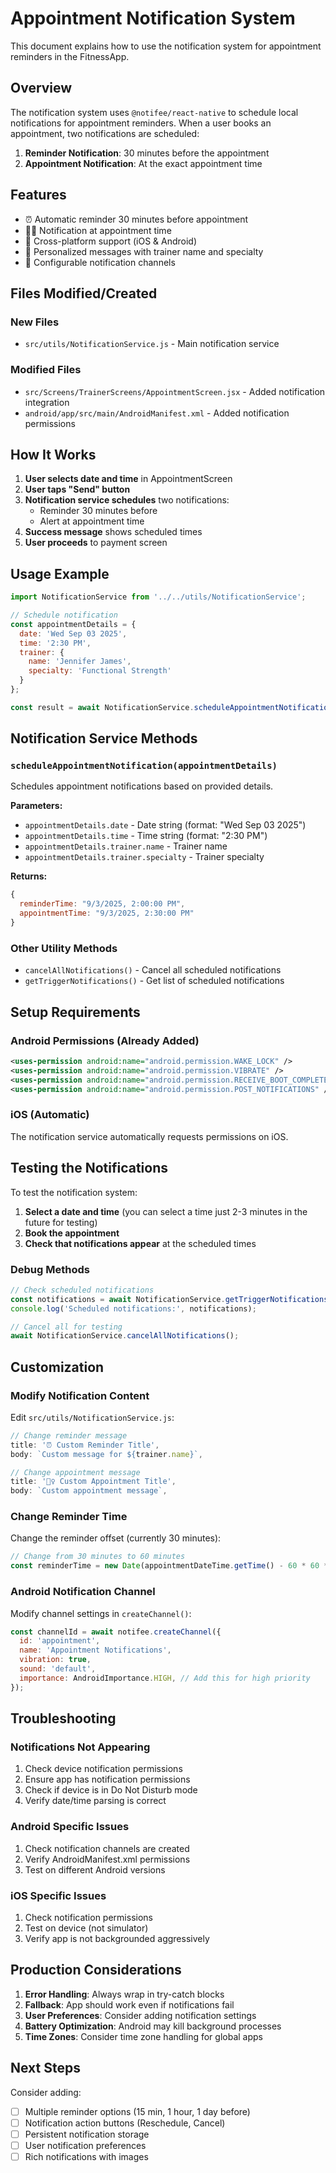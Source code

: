 # Appointment Notification System

This document explains how to use the notification system for appointment reminders in the FitnessApp.

## Overview

The notification system uses `@notifee/react-native` to schedule local notifications for appointment reminders. When a user books an appointment, two notifications are scheduled:

1. **Reminder Notification**: 30 minutes before the appointment
2. **Appointment Notification**: At the exact appointment time

## Features

- ⏰ Automatic reminder 30 minutes before appointment
- 🏃‍♀️ Notification at appointment time
- 📱 Cross-platform support (iOS & Android)
- 🎯 Personalized messages with trainer name and specialty
- 🔧 Configurable notification channels

## Files Modified/Created

### New Files
- `src/utils/NotificationService.js` - Main notification service

### Modified Files
- `src/Screens/TrainerScreens/AppointmentScreen.jsx` - Added notification integration
- `android/app/src/main/AndroidManifest.xml` - Added notification permissions

## How It Works

1. **User selects date and time** in AppointmentScreen
2. **User taps "Send" button**
3. **Notification service schedules** two notifications:
   - Reminder 30 minutes before
   - Alert at appointment time
4. **Success message** shows scheduled times
5. **User proceeds** to payment screen

## Usage Example

```javascript
import NotificationService from '../../utils/NotificationService';

// Schedule notification
const appointmentDetails = {
  date: 'Wed Sep 03 2025',
  time: '2:30 PM',
  trainer: {
    name: 'Jennifer James',
    specialty: 'Functional Strength'
  }
};

const result = await NotificationService.scheduleAppointmentNotification(appointmentDetails);
```

## Notification Service Methods

### `scheduleAppointmentNotification(appointmentDetails)`
Schedules appointment notifications based on provided details.

**Parameters:**
- `appointmentDetails.date` - Date string (format: "Wed Sep 03 2025")
- `appointmentDetails.time` - Time string (format: "2:30 PM")
- `appointmentDetails.trainer.name` - Trainer name
- `appointmentDetails.trainer.specialty` - Trainer specialty

**Returns:**
```javascript
{
  reminderTime: "9/3/2025, 2:00:00 PM",
  appointmentTime: "9/3/2025, 2:30:00 PM"
}
```

### Other Utility Methods
- `cancelAllNotifications()` - Cancel all scheduled notifications
- `getTriggerNotifications()` - Get list of scheduled notifications

## Setup Requirements

### Android Permissions (Already Added)
```xml
<uses-permission android:name="android.permission.WAKE_LOCK" />
<uses-permission android:name="android.permission.VIBRATE" />
<uses-permission android:name="android.permission.RECEIVE_BOOT_COMPLETED" />
<uses-permission android:name="android.permission.POST_NOTIFICATIONS" />
```

### iOS (Automatic)
The notification service automatically requests permissions on iOS.

## Testing the Notifications

To test the notification system:

1. **Select a date and time** (you can select a time just 2-3 minutes in the future for testing)
2. **Book the appointment**
3. **Check that notifications appear** at the scheduled times

### Debug Methods
```javascript
// Check scheduled notifications
const notifications = await NotificationService.getTriggerNotifications();
console.log('Scheduled notifications:', notifications);

// Cancel all for testing
await NotificationService.cancelAllNotifications();
```

## Customization

### Modify Notification Content
Edit `src/utils/NotificationService.js`:

```javascript
// Change reminder message
title: '⏰ Custom Reminder Title',
body: `Custom message for ${trainer.name}`,

// Change appointment message  
title: '🏃‍♀️ Custom Appointment Title',
body: `Custom appointment message`,
```

### Change Reminder Time
Change the reminder offset (currently 30 minutes):

```javascript
// Change from 30 minutes to 60 minutes
const reminderTime = new Date(appointmentDateTime.getTime() - 60 * 60 * 1000);
```

### Android Notification Channel
Modify channel settings in `createChannel()`:

```javascript
const channelId = await notifee.createChannel({
  id: 'appointment',
  name: 'Appointment Notifications',
  vibration: true,
  sound: 'default',
  importance: AndroidImportance.HIGH, // Add this for high priority
});
```

## Troubleshooting

### Notifications Not Appearing
1. Check device notification permissions
2. Ensure app has notification permissions
3. Check if device is in Do Not Disturb mode
4. Verify date/time parsing is correct

### Android Specific Issues
1. Check notification channels are created
2. Verify AndroidManifest.xml permissions
3. Test on different Android versions

### iOS Specific Issues
1. Check notification permissions
2. Test on device (not simulator)
3. Verify app is not backgrounded aggressively

## Production Considerations

1. **Error Handling**: Always wrap in try-catch blocks
2. **Fallback**: App should work even if notifications fail
3. **User Preferences**: Consider adding notification settings
4. **Battery Optimization**: Android may kill background processes
5. **Time Zones**: Consider time zone handling for global apps

## Next Steps

Consider adding:
- [ ] Multiple reminder options (15 min, 1 hour, 1 day before)
- [ ] Notification action buttons (Reschedule, Cancel)
- [ ] Persistent notification storage
- [ ] User notification preferences
- [ ] Rich notifications with images
